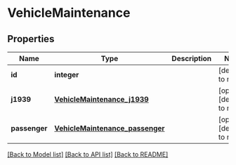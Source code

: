 # VehicleMaintenance

## Properties
Name | Type | Description | Notes
------------ | ------------- | ------------- | -------------
**id** | **integer** |  | [default to null]
**j1939** | [**VehicleMaintenance_j1939**](VehicleMaintenance_j1939.md) |  | [optional] [default to null]
**passenger** | [**VehicleMaintenance_passenger**](VehicleMaintenance_passenger.md) |  | [optional] [default to null]

[[Back to Model list]](../README.md#documentation-for-models) [[Back to API list]](../README.md#documentation-for-api-endpoints) [[Back to README]](../README.md)


